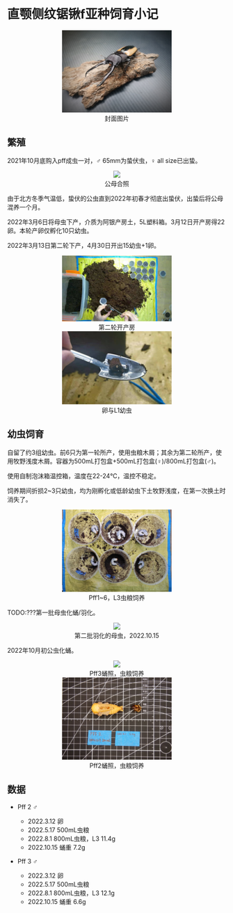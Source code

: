 # 直颚侧纹锯锹f亚种饲育小记

<div align=center><img width="50%" src=".pic/1665640936592.jpg"/></div>

<div align="center">封面图片</div>

## 繁殖

2021年10月底购入pff成虫一对，♂ 65mm为蛰伏虫，♀ all size已出蛰。

<div align=center><img width="50%" src=".pic/IMG_20211103_223902.jpg"/></div>

<div align="center">公母合照</div>

由于北方冬季气温低，蛰伏的公虫直到2022年初春才彻底出蛰伏，出蛰后将公母混养一个月。

2022年3月6日将母虫下产，介质为阿银产房土，5L塑料箱。3月12日开产房得22卵。本轮产卵仅孵化10只幼虫。

2022年3月13日第二轮下产，4月30日开出15幼虫+1卵。

<div align=center><img width="50%" src=".pic/微信图片_20221013150159.jpg"/></div>

<div align="center">第二轮开产房</div>

<div align=center><img width="50%" src=".pic/微信图片_20221013150016.jpg"/></div>

<div align="center">卵与L1幼虫</div>

## 幼虫饲育

自留了约3组幼虫。前6只为第一轮所产，使用虫粮木屑；其余为第二轮所产，使用牧野浅度木屑。容器为500mL打包盒+500mL打包盒(♀)/800mL打包盒(♂)。

使用自制泡沫箱温控箱，温度在22-24℃，温控不稳定。

饲养期间折损2~3只幼虫，均为刚孵化或低龄幼虫下土牧野浅度，在第一次换土时消失了。

<div align=center><img width="50%" src=".pic/IMG_20220801_131058.jpg"/></div>

<div align="center">Pff1~6，L3虫粮饲养</div>

TODO:???第一批母虫化蛹/羽化。

<div align=center><img width="50%" src=".pic/IMG_20221015_120957.jpg"/></div>

<div align="center">第二批羽化的母虫，2022.10.15</div>



2022年10月初公虫化蛹。


<div align=center><img width="50%" src=".pic/IMG_20221009_125427.jpg"/></div>

<div align="center">Pff3蛹照，虫粮饲养</div>

<div align=center><img width="50%" src=".pic/IMG_20221015_124631.jpg"/></div>

<div align="center">Pff2蛹照，虫粮饲养</div>

## 数据

+ Pff 2 ♂
    + 2022.3.12 卵
    + 2022.5.17 500mL虫粮
    + 2022.8.1 800mL虫粮，L3 11.4g
    + 2022.10.15 蛹重 7.2g

+ Pff 3 ♂
    + 2022.3.12 卵
    + 2022.5.17 500mL虫粮
    + 2022.8.1 800mL虫粮，L3 12.1g
    + 2022.10.15 蛹重 6.6g


